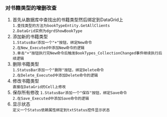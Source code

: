 ### 对书籍类型的增删改查
1. 首先从数据库中查找出的书籍类型然后绑定到DataGrid上  
   `1.查找类型的方法为bookTypeEntity.GetAllClients`  
   `2.DataGrid实例为dgrdShowBookType`
2. 添加新的书籍类型  
   `1.StatusBar添加一个"+"按钮，绑定New命令`  
   `2.在New_Executed中添加New命令的逻辑`  
   `3.单击"+"按钮执行完New命令后触发BookTypes_CollectionChanged事件继续执行后续逻辑`  
3. 删除书籍类型  
   `1.StatusBar添加一个"删除"按钮，绑定Delete命令`  
   `2.在Delete_Executed中添加Delete命令的逻辑`  
4. 修改书籍类型  
   `直接在DataGrid的Cell上修改`
5. 保存所有修改
   `1.StatusBar添加一个"保存"按钮，绑定Save命令`  
   `2.在Save_Executed中添加Save命令的逻辑`  
6. 显示状态  
   `定义一个Status依赖属性绑定到txtStatus控件显示状态`